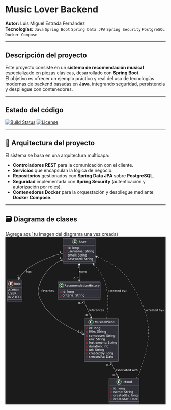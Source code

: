 # Music Lover Backend
**Autor:** Luis Miguel Estrada Fernández  
**Tecnologías:** `Java` `Spring Boot` `Spring Data JPA` `Spring Security` `PostgreSQL` `Docker Compose`

---

## Descripción del proyecto

Este proyecto consiste en un **sistema de recomendación musical** especializado en piezas clásicas, desarrollado con **Spring Boot**.  
El objetivo es ofrecer un ejemplo práctico y real del uso de tecnologías modernas de backend basadas en **Java**, integrando seguridad, persistencia y despliegue con contenedores.

---

## Estado del código

[![Build Status](https://img.shields.io/badge/build-passing-brightgreen.svg)](https://github.com/)
[![License](https://img.shields.io/badge/license-MIT-blue.svg)](LICENSE)

---

## 🧠 Arquitectura del proyecto

El sistema se basa en una arquitectura multicapa:
- **Controladores REST** para la comunicación con el cliente.
- **Servicios** que encapsulan la lógica de negocio.
- **Repositorios** gestionados con **Spring Data JPA** sobre **PostgreSQL**.
- **Seguridad** implementada con **Spring Security** (autenticación y autorización por roles).
- **Contenedores Docker** para la orquestación y despliegue mediante **Docker Compose**.

---

## 🗃️ Diagrama de clases

(Agrega aquí tu imagen del diagrama una vez creada)
![](docs/diagrams/diagram-class.png)
